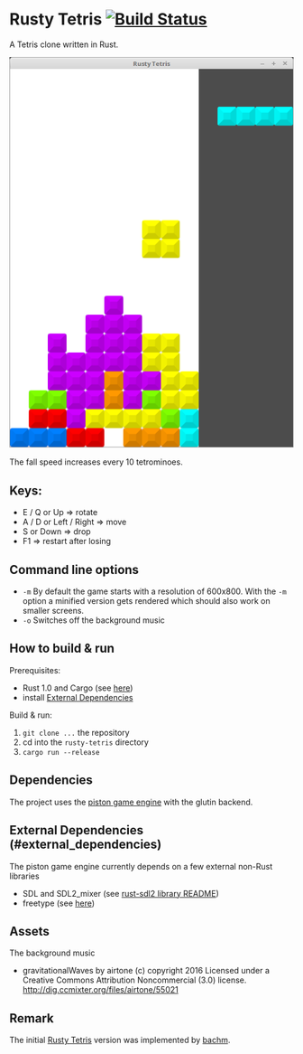 # Rusty Tetris [![Build Status](https://travis-ci.org/PistonDevelopers/rusty-tetris.svg?branch=master)](https://travis-ci.org/PistonDevelopers/rusty-tetris)


A Tetris clone written in Rust.

![screenshot](rustytetris.png?raw=true)


The fall speed increases every 10 tetrominoes.

## Keys:
- E / Q or Up => rotate
- A / D or Left / Right => move
- S or Down => drop
- F1 => restart after losing

## Command line options
- `-m` By default the game starts with a resolution of 600x800. With the `-m` option a minified version gets rendered which should also work on smaller screens. 
- `-o` Switches off the background music

## How to build & run

Prerequisites:
- Rust 1.0 and Cargo (see [here](http://www.rust-lang.org/install.html))
- install [External Dependencies](#external_dependencies)

Build & run:
1. `git clone ...` the repository
2. cd into the `rusty-tetris` directory
3. `cargo run --release`

## Dependencies

The project uses the [piston game engine](https://github.com/PistonDevelopers/piston) with the glutin backend.

## External Dependencies (#external_dependencies)

The piston game engine currently depends on a few external non-Rust libraries
- SDL and SDL2_mixer (see [rust-sdl2 library README](https://github.com/AngryLawyer/rust-sdl2#requirements))
- freetype (see [here](https://github.com/PistonDevelopers/Piston-Tutorials/tree/master/getting-started#installing-dependencies))

## Assets
The background music
- gravitationalWaves by airtone (c) copyright 2016 Licensed under a Creative Commons Attribution Noncommercial  (3.0) license. http://dig.ccmixter.org/files/airtone/55021 

## Remark
The initial [Rusty Tetris](https://github.com/bachm/rusty-tetris) version was implemented by [bachm](https://github.com/bachm).